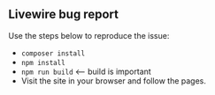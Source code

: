 ## Livewire bug report

Use the steps below to reproduce the issue:

- `composer install`
- `npm install`
- `npm run build` <-- build is important
- Visit the site in your browser and follow the pages.
